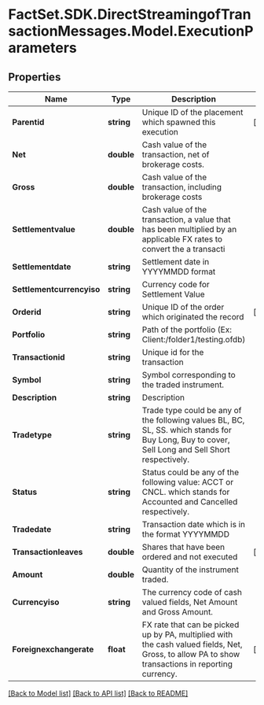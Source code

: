 # FactSet.SDK.DirectStreamingofTransactionMessages.Model.ExecutionParameters

## Properties

Name | Type | Description | Notes
------------ | ------------- | ------------- | -------------
**Parentid** | **string** | Unique ID of the placement which spawned this execution | [optional] 
**Net** | **double** | Cash value of the transaction, net of brokerage costs. | 
**Gross** | **double** | Cash value of the transaction, including brokerage costs | 
**Settlementvalue** | **double** | Cash value of the transaction, a value that has been multiplied by an applicable FX rates to convert the a transacti | 
**Settlementdate** | **string** | Settlement date in YYYYMMDD format | 
**Settlementcurrencyiso** | **string** | Currency code for Settlement Value | 
**Orderid** | **string** | Unique ID of the order which originated the record | [optional] 
**Portfolio** | **string** | Path of the portfolio (Ex: Client:/folder1/testing.ofdb) | 
**Transactionid** | **string** | Unique id for the transaction | 
**Symbol** | **string** | Symbol corresponding to the traded instrument. | 
**Description** | **string** | Description | 
**Tradetype** | **string** | Trade type could be any of the following values BL, BC, SL, SS.  which stands for Buy Long, Buy to cover, Sell Long and Sell Short respectively. | 
**Status** | **string** | Status could be any of the following value: ACCT or CNCL.  which stands for Accounted and Cancelled respectively. | 
**Tradedate** | **string** | Transaction date which is in the format YYYYMMDD | 
**Transactionleaves** | **double** | Shares that have been ordered and not executed | [optional] 
**Amount** | **double** | Quantity of the instrument traded. | 
**Currencyiso** | **string** | The currency code of cash valued fields, Net Amount and Gross Amount. | 
**Foreignexchangerate** | **float** | FX rate that can be picked up by PA, multiplied with the cash valued fields, Net, Gross, to allow PA to show transactions in reporting currency. | [optional] 

[[Back to Model list]](../README.md#documentation-for-models) [[Back to API list]](../README.md#documentation-for-api-endpoints) [[Back to README]](../README.md)

